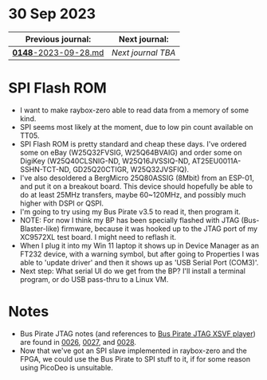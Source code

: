 # 30 Sep 2023

| Previous journal: | Next journal: |
|-|-|
| [**0148**-2023-09-28.md](./0148-2023-09-28.md) | *Next journal TBA* |

# SPI Flash ROM

*   I want to make raybox-zero able to read data from a memory of some kind.
*   SPI seems most likely at the moment, due to low pin count available on TT05.
*   SPI Flash ROM is pretty standard and cheap these days. I've ordered some on eBay (W25Q32FVSIG, W25Q64BVAIG) and order some on DigiKey (W25Q40CLSNIG-ND, W25Q16JVSSIQ-ND, AT25EU0011A-SSHN-TCT-ND, GD25Q20CTIGR, W25Q32JVSFIQ).
*   I've also desoldered a BergMicro 25Q80ASSIG (8Mbit) from an ESP-01, and put it on a breakout board. This device should hopefully be able to do at least 25MHz transfers, maybe 60~120MHz, and possibly much higher with DSPI or QSPI.
*   I'm going to try using my Bus Pirate v3.5 to read it, then program it.
*   NOTE: For now I think my BP has been specially flashed with JTAG (Bus-Blaster-like) firmware, because it was hooked up to the JTAG port of my XC9572XL test board. I might need to reflash it.
*   When I plug it into my Win 11 laptop it shows up in Device Manager as an FT232 device, with a warning symbol, but after going to Properties I was able to 'update driver' and then it shows up as 'USB Serial Port (COM3)'.
*   Next step: What serial UI do we get from the BP? I'll install a terminal program, or do USB pass-thru to a Linux VM.

# Notes

*   Bus Pirate JTAG notes (and references to [Bus Pirate JTAG XSVF player](http://dangerousprototypes.com/docs/Bus_Pirate_JTAG_XSVF_player)) are found in [0026], [0027], and [0028].
*   Now that we've got an SPI slave implemented in raybox-zero and the FPGA, we could use the Bus Pirate to SPI stuff to it, if for some reason using PicoDeo is unsuitable.

[0026]: ./0026-2020-06-06.md
[0027]: ./0027-2020-06-08.md
[0028]: ./0028-2020-06-09.md
